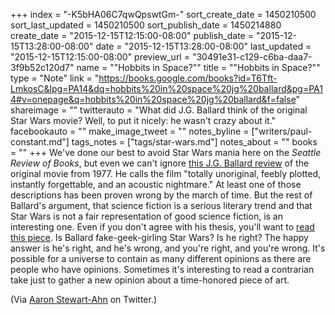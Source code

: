 +++
index = "-K5bHA06C7qwQpswtGm-"
sort_create_date = 1450210500
sort_last_updated = 1450210500
sort_publish_date = 1450214880
create_date = "2015-12-15T12:15:00-08:00"
publish_date = "2015-12-15T13:28:00-08:00"
date = "2015-12-15T13:28:00-08:00"
last_updated = "2015-12-15T12:15:00-08:00"
preview_url = "30491e31-c129-c6ba-daa7-3f9b52c120d7"
name = "\"Hobbits in Space?\""
title = "\"Hobbits in Space?\""
type = "Note"
link = "https://books.google.com/books?id=T6Tft-LmkosC&lpg=PA14&dq=hobbits%20in%20space%20jg%20ballard&pg=PA14#v=onepage&q=hobbits%20in%20space%20jg%20ballard&f=false"
shareimage = ""
twitterauto = "What did J.G. Ballard think of the original Star Wars movie? Well, to put it nicely: he wasn't crazy about it."
facebookauto = ""
make_image_tweet = ""
notes_byline = ["writers/paul-constant.md"]
tags_notes = ["tags/star-wars.md"]
notes_about = ""
books = ""
+++
We've done our best to avoid Star Wars mania here on the *Seattle Review of Books*, but even we can't ignore [this J.G. Ballard review](https://books.google.com/books?id=T6Tft-LmkosC&lpg=PA14&dq=hobbits%20in%20space%20jg%20ballard&pg=PA14#v=onepage&q=hobbits%20in%20space%20jg%20ballard&f=false) of the original movie from 1977. He calls the film "totally unoriginal, feebly plotted, instantly forgettable, and an acoustic nightmare." At least one of those descriptions has been proven wrong by the march of time. But the rest of Ballard's argument, that science fiction is a serious literary trend and that Star Wars is not a fair representation of good science fiction, is an interesting one. Even if you don't agree with his thesis, you'll want to [read this piece](https://books.google.com/books?id=T6Tft-LmkosC&lpg=PA14&dq=hobbits%20in%20space%20jg%20ballard&pg=PA14#v=onepage&q=hobbits%20in%20space%20jg%20ballard&f=false). Is Ballard fake-geek-girling Star Wars? Is he right? The happy answer is he's right, and he's wrong, and you're right, and you're wrong. It's possible for a universe to contain as many different opinions as there are people who have opinions. Sometimes it's interesting to read a contrarian take just to gather a new opinion about a time-honored piece of art.

(Via [Aaron Stewart-Ahn](https://twitter.com/somebadideas/status/676824441897226242) on Twitter.)